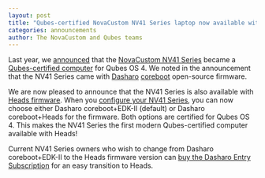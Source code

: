 ```yaml
---
layout: post
title: "Qubes-certified NovaCustom NV41 Series laptop now available with Heads firmware"
categories: announcements
author: The NovaCustom and Qubes teams
---
```


Last year, we [announced](/news/2023/05/03/novacustom-nv41-series-qubes-certified/) that the [NovaCustom NV41 Series](https://novacustom.com/product/nv41-series/) became a [Qubes-certified computer](/doc/certified-hardware) for Qubes OS 4. We noted in the announcement that the NV41 Series came with [Dasharo](https://www.dasharo.com/) [coreboot](https://www.coreboot.org/) open-source firmware.

We are now pleased to announce that the NV41 Series is also available with [Heads firmware](https://osresearch.net/). When you [configure your NV41 Series](https://novacustom.com/product/nv41-series/), you can now choose either Dasharo coreboot+EDK-II (default) or Dasharo coreboot+Heads for the firmware. Both options are certified for Qubes OS 4. This makes the NV41 Series the first modern Qubes-certified computer available with Heads!

Current NV41 Series owners who wish to change from Dasharo coreboot+EDK-II to the Heads firmware version can [buy the Dasharo Entry Subscription](https://novacustom.com/product/dasharo-entry-subscription/) for an easy transition to Heads.
